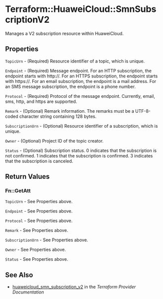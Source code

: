 # Terraform::HuaweiCloud::SmnSubscriptionV2

Manages a V2 subscription resource within HuaweiCloud.

## Properties

`TopicUrn` - (Required) Resource identifier of a topic, which is unique.

`Endpoint` - (Required) Message endpoint.
For an HTTP subscription, the endpoint starts with http\://.
For an HTTPS subscription, the endpoint starts with https\://.
For an email subscription, the endpoint is a mail address.
For an SMS message subscription, the endpoint is a phone number.

`Protocol` - (Required) Protocol of the message endpoint. Currently, email,
sms, http, and https are supported.

`Remark` - (Optional) Remark information. The remarks must be a UTF-8-coded
character string containing 128 bytes.

`SubscriptionUrn` - (Optional) Resource identifier of a subscription, which
is unique.

`Owner` - (Optional) Project ID of the topic creator.

`Status` - (Optional) Subscription status.
0 indicates that the subscription is not confirmed.
1 indicates that the subscription is confirmed.
3 indicates that the subscription is canceled.


## Return Values

### Fn::GetAtt

`TopicUrn` - See Properties above.

`Endpoint` - See Properties above.

`Protocol` - See Properties above.

`Remark` - See Properties above.

`SubscriptionUrn` - See Properties above.

`Owner` - See Properties above.

`Status` - See Properties above.

## See Also

* [huaweicloud_smn_subscription_v2](https://www.terraform.io/docs/providers/huaweicloud/r/smn_subscription_v2.html) in the _Terraform Provider Documentation_